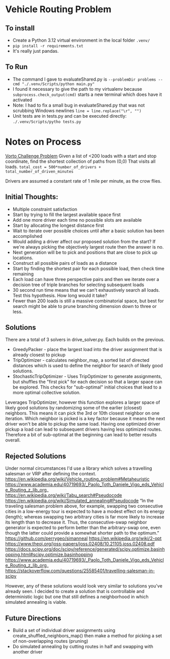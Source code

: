 # Vehicle Routing Problem
## To install
- Create a Python 3.12 virtual environment in the local folder `.venv/`
- `pip install -r requirements.txt`
- It's really just pandas.

## To Run
- The command I gave to evaluateShared.py is `--problemDir problems --cmd "./.venv/Scripts/python main.py"`
- I found it necessary to give the path to my virtualenv because `subprocess.check_output(cmd)`
starts a new terminal which does have it activated
- Note: I had to fix a small bug in evaluateShared.py that was not scrubbing Windows newlines
    `line = line.replace("\r", "")`
- Unit tests are in tests.py and can be executed directly: `./.venv/Scripts/pytho tests.py`


# Notes on Process
[Vorto Challenge Problem](https://drive.google.com/drive/folders/1Jb7FmR5Ftrg0jwgIJ-n_oKwOjyJ4gDHI) 
Given a list of <200 loads with a start and stop coordinate, find the shortest collection of paths from (0,0)
That visits all loads.
`total_cost = 500*number_of_drivers + total_number_of_driven_minutes`

 Drivers are assumed a constant rate of 1 mile per minute, as the crow flies.

## Initial Thoughts:
- Multiple constraint satisfaction
- Start by trying to fill the largest available space first
- Add one more driver each time no possible slots are available
- Start by allocating the longest distance first
- Wait to iterate over possible choices until after a basic solution has been accomplished
- Would adding a driver affect our proposed solution from the start? If we're always picking the objectively largest
    route then the answer is no.
- Next generation will be to pick and positions that are close to pick up locations.
- Construct all possible pairs of loads as a distance
- Start by finding the shortest pair for each possible load, then check time remaining
- Each load can have three perspective pairs and then we iterate over a decision tree of triple branches for selecting
    subsequent loads
- 30 second run time means that we can't exhaustively search all loads. Test this hypothesis. How long would it take?
- Fewer than 200 loads is still a massive combinatorial space, but best for search might be able to prune branching
    dimension down to three or less.


## Solutions
There are a total of 3 solvers in drive_solver.py.  Each builds on the previous.
- GreedyPacker - place the largest load into the driver assignment that is already closest to pickup
- TripOptimizer - calculates neighbor_map, a sorted list of directed distances which is used to define the neighbor for
search of likely good solutions.
- StochasticTripOptimizer - Uses TripOptimizer to generate assignments, but shuffles the "first pick" for each
decision so that a larger space can be explored. This checks for "sub-optimal" initial choices that lead to
a more optimal collective solution.

Leverages TripOptimizer, however this function explores a larger space of likely good solutions
by randomizing some of the earlier (closest) neighbors. This means it can pick the 3rd or 10th closest
neighbor on one iteration. Which neighbor is picked is a key factor because it means the next driver
won't be able to pickup the same load. Having one optimized driver pickup a load can lead to subsequent
drivers having less optimized routes. Therefore a bit of sub-optimal at the beginning can lead to better
results overall.

## Rejected Solutions
Under normal circumstances I'd use a library which solves a travelling salesman or VRP after defining the context.
https://en.wikipedia.org/wiki/Vehicle_routing_problem#Metaheuristic
https://www.academia.edu/40719693/_Paolo_Toth_Daniele_Vigo_eds_Vehicle_Routing_z_lib_org_
https://en.wikipedia.org/wiki/Tabu_search#Pseudocode
https://en.wikipedia.org/wiki/Simulated_annealing#Pseudocode
“In the traveling salesman problem above, for example, swapping two consecutive cities in a low-energy tour is 
expected to have a modest effect on its energy (length); whereas swapping two arbitrary cities is far more likely 
to increase its length than to decrease it. Thus, the consecutive-swap neighbor generator is expected to perform 
better than the arbitrary-swap one, even though the latter could provide a somewhat shorter path to the optimum.”
https://github.com/perrygeo/simanneal
https://en.wikipedia.org/wiki/2-opt
https://www.theoj.org/joss-papers/joss.02408/10.21105.joss.02408.pdf
https://docs.scipy.org/doc/scipy/reference/generated/scipy.optimize.basinhopping.html#scipy.optimize.basinhopping
https://www.academia.edu/40719693/_Paolo_Toth_Daniele_Vigo_eds_Vehicle_Routing_z_lib_org_
https://stackoverflow.com/questions/25585401/travelling-salesman-in-scipy

However, any of these solutions would look very similar to solutions you've already seen.  I decided to create a 
solution that is controllable and deterministic logic but one that still defines a neighborhood in which simulated
annealing is viable. 

## Future Directions
- Build a set of individual driver assignments using create_shuffled_neighbors_map() then make a method for picking
a set of non-overlapping routes (pruning)
- Do simulated annealing by cutting routes in half and swapping with another driver
